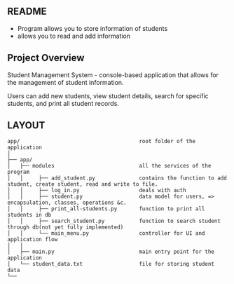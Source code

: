 ## README
- Program allows you to store information of students
- allows you to read and add information

## Project Overview
Student Management System - console-based application that allows for the management of student information.

Users can add new students, view student details, search for specific students, and print all student records.

## LAYOUT
```
app/                                      root folder of the application
│
├── app/
│   ├── modules                           all the services of the program
│   │     ├── add_student.py              contains the function to add student, create student, read and write to file.
│   │     ├── log_in.py                   deals with auth
│   │     ├── student.py                  data model for users, => encapsulation, classes, operations &c.
│   │     ├── print_all-students.py       function to print all students in db
│   │     ├── search_student.py           function to search student through db(not yet fully implemented)
│   │     └── main_menu.py                controller for UI and application flow
│   │ 
│   ├── main.py                           main entry point for the application
│   └── student_data.txt                  file for storing student data
└── 
```